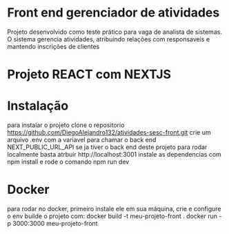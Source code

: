 # Front end gerenciador de atividades
Projeto desenvolvido como teste prático para vaga de analista de sistemas.
O sistema gerencia atividades, atribuindo relações com responsaveis e mantendo inscrições de clientes

# Projeto REACT com NEXTJS

# Instalação
para instalar o projeto clone o repositorio https://github.com/DiegoAlejandro132/atividades-sesc-front.git
crie um arquivo .env com a variavel para chamar o back end NEXT_PUBLIC_URL_API
se ja tiver o back end deste projeto para rodar localmente basta atrbuir http://localhost:3001
instale as dependencias com npm install
e rode o comando npm run dev

# Docker
para rodar no docker, primeiro instale ele em sua máquina, crie e configure o env
builde o projeto com: 
docker build -t meu-projeto-front .
docker run -p 3000:3000 meu-projeto-front